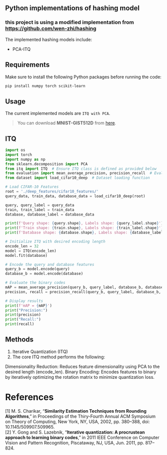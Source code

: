 Python implementations of hashing model
---------------------------------------
### this project is using a modified implementation from https://github.com/wen-zhi/hashing 

The implemented hashing models include:
- PCA-ITQ

Requirements
------------

Make sure to install the following Python packages before running the code:

```bash
pip install numpy torch scikit-learn
```

Usage
------

The current implemented models are `ITQ with PCA`.

> You can download **MNIST-GIST512D** from [here](https://drive.google.com/open?id=14MG9OGekFROlbe-aLHuNlRMiFZITHFhh).

## ITQ

```python
import os
import torch
import numpy as np
from sklearn.decomposition import PCA
from itq import ITQ  # Ensure ITQ class is defined as provided below
from evaluation import mean_average_precision, precision_recall  # Evaluation functions
from dataset import load_cifar10_deep  # Dataset loading function

# Load CIFAR-10 Features
root = './deep_features/cifar10_features/'
query_data, train_data, database_data = load_cifar10_deep(root)

query, query_label = query_data
train, train_label = train_data
database, database_label = database_data

print(f'Query shape: {query.shape}, Labels shape: {query_label.shape}')
print(f'Train shape: {train.shape}, Labels shape: {train_label.shape}')
print(f'Database shape: {database.shape}, Labels shape: {database_label.shape}')

# Initialize ITQ with desired encoding length
encode_len = 32
model = ITQ(encode_len)
model.fit(database)

# Encode the query and database features
query_b = model.encode(query)
database_b = model.encode(database)

# Evaluate the binary codes
mAP = mean_average_precision(query_b, query_label, database_b, database_label)
precision, recall = precision_recall(query_b, query_label, database_b, database_label)

# Display results
print(f'mAP = {mAP}')
print("Precision:")
print(precision)
print("Recall:")
print(recall)
```

## Methods
1. Iterative Quantization (ITQ)
2. The core ITQ method performs the following:

Dimensionality Reduction: Reduces feature dimensionality using PCA to the desired length (encode_len).
Binary Encoding: Encodes features to binary by iteratively optimizing the rotation matrix to minimize quantization loss.

# References

[1] M. S. Charikar, “**Similarity Estimation Techniques from Rounding Algorithms**,” in Proceedings of the Thiry-Fourth Annual ACM Symposium on Theory of Computing, New York, NY, USA, 2002, pp. 380–388, doi: 10.1145/509907.509965.  
[2] Y. Gong and S. Lazebnik, “**Iterative quantization: A procrustean approach to learning binary codes**,” in 2011 IEEE Conference on Computer Vision and Pattern Recognition, Piscataway, NJ, USA, Jun. 2011, pp. 817–824.  
